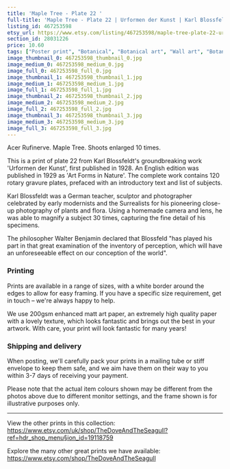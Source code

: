 ```yaml
---
title: 'Maple Tree - Plate 22 '
full-title: 'Maple Tree - Plate 22 | Urformen der Kunst | Karl Blossfeldt |    Botanical print, wall art, room decor, black & white, sepia, vintage'
listing_id: 467253598
etsy_url: https://www.etsy.com/listing/467253598/maple-tree-plate-22-urformen-der-kunst?utm_source=site&utm_medium=api&utm_campaign=api
section_id: 28031226
price: 10.60
tags: ["Poster print", "Botanical", "Botanical art", "Wall art", "Botanical poster", "Photograph", "Vintage", "Black and white", "Sepia", "Minimal", "High quality print", "Botanical print", "Urformen der Kunst"]
image_thumbnail_0: 467253598_thumbnail_0.jpg
image_medium_0: 467253598_medium_0.jpg
image_full_0: 467253598_full_0.jpg
image_thumbnail_1: 467253598_thumbnail_1.jpg
image_medium_1: 467253598_medium_1.jpg
image_full_1: 467253598_full_1.jpg
image_thumbnail_2: 467253598_thumbnail_2.jpg
image_medium_2: 467253598_medium_2.jpg
image_full_2: 467253598_full_2.jpg
image_thumbnail_3: 467253598_thumbnail_3.jpg
image_medium_3: 467253598_medium_3.jpg
image_full_3: 467253598_full_3.jpg
---
```

Acer Rufinerve. Maple Tree. Shoots enlarged 10 times.

This is a print of plate 22 from Karl Blossfeldt&#39;s groundbreaking work &#39;Urformen der Kunst&#39;, first published in 1928. An English edition was published in 1929 as &#39;Art Forms in Nature&#39;. The complete work contains 120 rotary gravure plates, prefaced with an introductory text and list of subjects.

Karl Blossfeldt was a German teacher, sculptor and photographer celebrated by early modernists and the Surrealists for his pioneering close-up photography of plants and flora. Using a homemade camera and lens, he was able to magnify a subject 30 times, capturing the fine detail of his specimens.

The philosopher Walter Benjamin declared that Blossfeld &quot;has played his part in that great examination of the inventory of perception, which will have an unforeseeable effect on our conception of the world&quot;. 

### Printing

Prints are available in a range of sizes, with a white border around the edges to allow for easy framing. If you have a specific size requirement, get in touch – we&#39;re always happy to help.

We use 200gsm enhanced matt art paper, an extremely high quality paper with a lovely texture, which looks fantastic and brings out the best in your artwork. With care, your print will look fantastic for many years!

### Shipping and delivery

When posting, we&#39;ll carefully pack your prints in a mailing tube or stiff envelope to keep them safe, and we aim have them on their way to you within 3-7 days of receiving your payment.

Please note that the actual item colours shown may be different from the photos above due to different monitor settings, and the frame shown is for illustrative purposes only.

---

View the other prints in this collection: https://www.etsy.com/uk/shop/TheDoveAndTheSeagull?ref=hdr_shop_menu§ion_id=19118759

Explore the many other great prints we have available: https://www.etsy.com/shop/TheDoveAndTheSeagull
